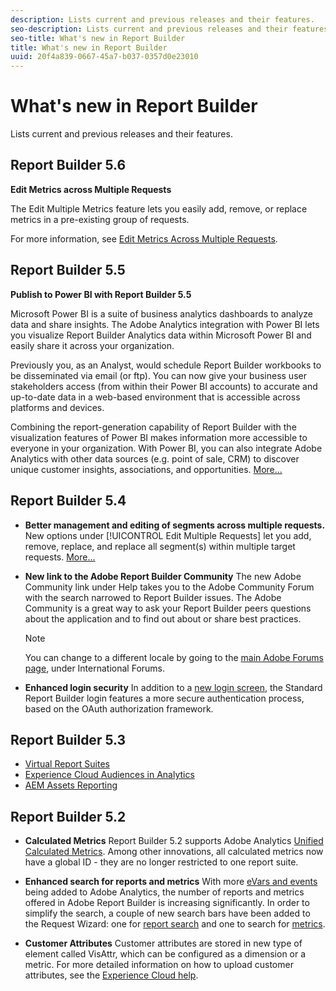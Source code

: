 ```yaml
---
description: Lists current and previous releases and their features.
seo-description: Lists current and previous releases and their features.
seo-title: What's new in Report Builder
title: What's new in Report Builder
uuid: 20f4a839-0667-45a7-b037-0357d0e23010
---
```


# What's new in Report Builder

Lists current and previous releases and their features.

## Report Builder 5.6

**Edit Metrics across Multiple Requests**

The Edit Multiple Metrics feature lets you easily add, remove, or replace metrics in a pre-existing group of requests.

For more information, see [Edit Metrics Across Multiple Requests](../../analyze/report-builder/manage-requests/edit-multiple-metrics.md#concept_1524B059C72C4224AA199411151069AB).

## Report Builder 5.5

**Publish to Power BI with Report Builder 5.5**

Microsoft Power BI is a suite of business analytics dashboards to analyze data and share insights. The Adobe Analytics integration with Power BI lets you visualize Report Builder Analytics data within Microsoft Power BI and easily share it across your organization.

Previously you, as an Analyst, would schedule Report Builder workbooks to be disseminated via email (or ftp). You can now give your business user stakeholders access (from within their Power BI accounts) to accurate and up-to-date data in a web-based environment that is accessible across platforms and devices.

Combining the report-generation capability of Report Builder with the visualization features of Power BI makes information more accessible to everyone in your organization. With Power BI, you can also integrate Adobe Analytics with other data sources (e.g. point of sale, CRM) to discover unique customer insights, associations, and opportunities. [More...](../../analyze/report-builder/c-publish-power-bi/power-bi.md#concept_07653F1641774B70AD2DE77F0614B8CC)

## Report Builder 5.4

* **Better management and editing of segments across multiple requests.** New options under [!UICONTROL Edit Multiple Requests] let you add, remove, replace, and replace all segment(s) within multiple target requests. [More...](../../analyze/report-builder/data-requests/segmentation.md#section_C3D63FCBE1A94369A319243313B03C93) 

* **New link to the Adobe Report Builder Community** The new Adobe Community link under Help takes you to the Adobe Community Forum with the search narrowed to Report Builder issues. The Adobe Community is a great way to ask your Report Builder peers questions about the application and to find out about or share best practices.

  >[!NOTE]
  >
  >You can change to a different locale by going to the [main Adobe Forums page](https://forums.adobe.com/welcome), under International Forums.

* **Enhanced login security** In addition to a [new login screen](../../analyze/report-builder/setup/login.md#concept_67A16213B90D43C7A624C4E43B821981), the Standard Report Builder login features a more secure authentication process, based on the OAuth authorization framework.

## Report Builder 5.3

* [Virtual Report Suites](https://marketing.adobe.com/resources/help/en_US/reference/virtual-report-suites.html) 
* [Experience Cloud Audiences in Analytics](https://marketing.adobe.com/resources/help/en_US/mcloud/mc-audiences-aam.html) 
* [AEM Assets Reporting](https://marketing.adobe.com/resources/help/en_US/reference/aem-assets-reporting.html)

## Report Builder 5.2

* **Calculated Metrics** Report Builder 5.2 supports Adobe Analytics [Unified Calculated Metrics](../../analyze/report-builder/layout/c-metrics-dimensions/calculated-metrics.md#concept_C36AF97877EA49E0B055122E1EE32DD4). Among other innovations, all calculated metrics now have a global ID - they are no longer restricted to one report suite.

* **Enhanced search for reports and metrics** With more [eVars and events](https://marketing.adobe.com/resources/help/en_US/sc/implement/evars_events.html) being added to Adobe Analytics, the number of reports and metrics offered in Adobe Report Builder is increasing significantly. In order to simplify the search, a couple of new search bars have been added to the Request Wizard: one for [report search](../../analyze/report-builder/data-requests/c-report-types/select-report-types.md#concept_C711B27E6FB64C18AC564EE142FC7EFC) and one to search for [metrics](../../analyze/report-builder/layout/c-metrics-dimensions/t-add-metrics-and-dimensions.md#task_E3F520C020F64C5A96DC5C96FEF71FC4).

* **Customer Attributes** Customer attributes are stored in new type of element called VisAttr, which can be configured as a dimension or a metric. For more detailed information on how to upload customer attributes, see the [Experience Cloud help](https://marketing.adobe.com/resources/help/en_US/mcloud/attributes.html).

